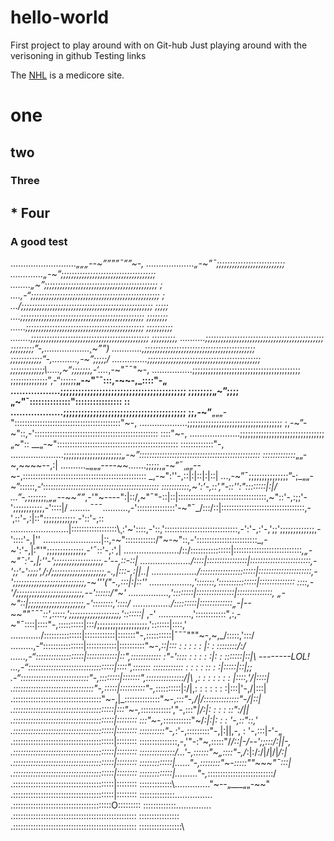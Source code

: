 # hello-world
First project to play around with on Git-hub
Just playing around with the verisoning in github
Testing links

The [NHL](https://www.nhl.com/) is a medicore site.
# one
## two
### Three
## * Four
### A good test 
.……………………._„„„--~””””¯””~-,
.………………„-~”¯;;;;;;;;;;;;;;;;;;;;;;;;;;\
.…………„-~”;;;;;;;;;;;;;;;;;;;;;;;;;;;;;;;;;;;;\
.…….„~”;;;;;;;;;;;;;;;;;;;;;;;;;;;;;;;;;;;;;;;;;;; ;\
.…,-“;;;;;;;;;;;;;;;;;;;;;;;;;;;;;;;;;;;;;;;;;;;;;;;;; ;\
.../;;;;;;;;;;;;;;;;;;;;;;;;;;;;;;;;;;;;;;;;;;;;;;;;;; ;;;;;\
.…\;;;;;;;;;;;;;;;;;;;;;;;;;;;;;;;;;;;;;;;;;;;;;;; ;;;;;;;;\
.…..\;;;;;;;;;;;;;;;;;;;;;;;;;;;;;;;;;;;;;;;;;;;;; ;;;;;;;;;;\
.…….\;;;;;;;;;;;;;;;;;;;;;;;;;;;;;;;;;;;;;;;;;;;;; ;;;;;;;;;\,
.………\;;;;;;;;;;;;;;;;;;;;;;;;;;;;;;;;;;;;;;;;;;;;; ;;;;;;;;;”-,………………¸~””)
.………..\,;;;;;;;;;;;;;;;;;;;;;;;;;;;;;;;;;;;;;;;;;; ;;;;;;;;;;;;”-,……….,-~”;;;;;/
.……….…\;;;;;;;;;;;;;;;;;;;;;;;;;;;;;;;;;;;;;;;;;;; ;;;;;;;;;;;;;\…..,~“;;;;;;;,-‘.…_,-~"¯¯"~-,
.……….…..\;;;;;;;;;;;;;;;;;;;;;;;;;;;;;;;;;;;;;;;;; ;;;;;;;;;;;;;;”,-“;;;;;;__„-~"¯¯:::,-~~-,_::::"-„
.……….……\;;;;;;;;;;;;;;;;;;;;;;;;;;;;;;;;;;;;;;;;;; ;;;;;;;;„~”;;;;„~"¯::::::::::::::":::::::::::::::: ::\
.……….…….\;;;;;;;;;;;;;;;;;;;;;;;;;;;;;;;;;;;;;;;;; ;;,-~”__„„„-"::::::::::::::::::::::::::::::::::::::::::"~-,
.……….……..\;;;;;;;;;;;;;;;;;;;;;;;;;;;;;;;;;;;; ;,-~”-~"::,-'::::::::::::::::::::::::::::::::::::::::::::::::: ::::"~-,
.……….………\;;;;;;;;;;;;;;;;;;;;;;;;;;;;;;;;„~":: __„-~":::::::::::::::::::::::::::::::::::::::::::::::: :::::::::::::"-,
.……….……….\;;;;;;;;;;;;;;;;;;;;;;_„-~”:::::::::::::::::::::::::::::::::::::::::::::::: :::::::::::::_„„-~,~~~~--,:|
.………_„„„----~~\.……;;;;;,„-~”¯¸„„--~-,::::::::::::::::::::::::::::::::::::::::::::::::: _,-~":'\'-,:\:|:\|::\|\:|:\:|
...,-~”¯;;;;;;;;;;;;;;;”-;_„„-~”::::::,-‘::::_:::::::::\:\:::::::::::::::::::::::::::::::: :::::::::::,~':\'-,::',"-\::'':"::::::::\|:|/
...”-,_;;;;;;;_¸„„--~~””_,-'"~----":|::/,~"¯"-::|::|:::::::::::::::::::::::::::::::::::,~"::\'-,:\;;'-';;;;;;;;;;;,-'::\::|/
.…….¯¯¯.………,-':::::::::::::::\'-\~"¯_/:::/::|:::::::::::::::::::::::::::::::::,-',::\'-,:|::";;;;;;;;;;;;,-':\:'-,::\
.……….…………|::::::::::::::::::\¸:'~'::::,-'::,':::::::::::::::::::::::::::::,-':\'-,:\'-,';;';;;;;;;;;;;;;,-':\:::'\-,|''
.……….………...|::,-~"::::::::::::/"~-~"::,-'::::::::::::::::::::::::_,-~':\'-,|:"'";;;;;;;;;;;;;;,-'¯::'-,:',\|
.……….………../::/::::::::::::::::|:::::::::::::::::::::::::::_,„-~"¯\:\'-,|;''-';;;;;;;;;;;;;;;;;;,-'--,::\-:\:\|
.……….………/::::|::::::::::::::::|::::::::::::::::::::::::,-';;'-';;;;',/;\/;;;;;;;;;;;;;;;;;;;;,-.,|:::\-,:|\|..\|
.……….……./:::::::\:::::::::::::::|:::::::::::::::::::::,-';;;;;;;;;;;;;;;;;;;;;;;;;;;,-~'''("-.,\:::|\:|::''
.……….…...,':::::::,':::::::::::::::|:::::::::::::: ::::,-'/;;;;;;;;;;;;;;;;;;;;;;;;;,--'::::::/"~'
.……….…..,'::::::::|:::::::::::::::|::::::::::::::, „-~"::|;;;;;;;;;;;;;;;;;;;;;,-'::::::::,'::::/
.……….…./:::::::::|:::::::::::::„-|--~~""¯¯¯::',:::::,';;;;;;;;;;;;;;;;;;;,':::::::|_ ,-'
.………...,'::::::::::::",:,-~"¯::::|::::"-,::::::::::|:::/;;;;;;;;;;;;;;;;;;;,':::::::|::::,'
.………../:::::::::::::::|::::::::::::|:::::::"-,:::::::\:::|¯¯¯"""~-,~,_/:::::,':::/
.……..,-“::::::::::::::::|::::::::::::|::::::::::"~-,_::|::\: : : : : : |: : \::::::::/:/
.…..,-“:::::::::::::::::::|::::::::::::|::",:::::::::::: :"-':::\: : : : : :|: : :\::::::|::|\ --------LOL!
...,-“::::::::::::::::::::::\::::::::::::|::::",::::::: :::::::::::\: : : : : :\: : :|:::::|::|;;\
.-“:::::::::::::::::::::::::::"-,::::::::|:::::::",:::::::::::::::/|\ ,: : : : : : : |::::,'/|::::|
.::::::::::::::::::::::::::::::::"-,:::::|::::::::::"-,_::::::::::\|:/|,: : : : : : :|:::|'-,/|:::|
.:::::::::::::::::::::::::::::::::::"~-,|_::::::::::::::"~-,_:::"-,/|/\:::::::::::\:::\"-/|::|
.::::::::::::::::::::::::::::::::::::::::|:::"~-,_::::::::::::',"-,:::"_|/\:|\: : : : \::\":/|\|
.::::::::::::::::::::::::::::::::::::::::|:::::::: :::"~-,_:::::\:::\:::"~/_:|:|\: : : '-,\::"::,'\
.::::::::::::::::::::::::::::::::::::::::|:::::::: ::::::::::"-,_:'-,::\:::::::"-,|:||\,-, : '-,\:::|-'-„
.::::::::::::::::::::::::::::::::::::::::|:::::::: :::::::::::::::,-,'"-:"~,:::::"/_/::|-/\--';;\:::/:||\-,
.::::::::::::::::::::::::::::::::::::::::|:::::::: ::::::::::::::/...'-,::::::"~„::::"-,/_:|:/\:/|/|/|_/:|
.::::::::::::::::::::::::::::::::::::::::|:::::::: :::::::::::::|……"-,::::::::"~-:::::""~~~"¯:::|
.::::::::::::::::::::::::::::::::::::::::|:::::::: :::::::::::::|………"-,_::::::::::::::::::::::::::/
.::::::::::::::::::::::::::::::::::::::::|:::::::: :::::::::::::\………….."~--„___„„-~~"
.::::::::::::::::::::::::::::::::::::::::|:::::::: ::::::::::::::\...............
.:::::::::::::::::::::::::::::::::::::::O::::::::: :::::::::::::\..............
.::::::::::::::::::::::::::::::::::::::::::::::::: ::::::::::::::::\
.::::::::::::::::::::::::::::::::::::::::::::::::: :::::::::::::::::\
